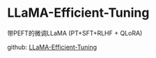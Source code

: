 # LLaMA-Efficient-Tuning

带PEFT的微调LLaMA (PT+SFT+RLHF + QLoRA)

github: [LLaMA-Efficient-Tuning](LLaMA-Efficient-Tuning)